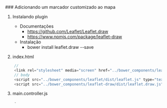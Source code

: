 ﻿﻿### Adicionando um marcador customizado ao mapa

1. Instalando plugin
    - Documentações
        - https://github.com/Leaflet/Leaflet.draw
        - https://www.npmjs.com/package/leaflet-draw
    - Instalação
        - bower install leaflet.draw --save

2. index.html
```javascript
    // 
    <link rel="stylesheet" media="screen" href="../bower_components/leaflet-draw/dist/leaflet.draw.css">
    // body
    <script src="../bower_components/leaflet/dist/leaflet.js" type="text/javascript" charset="utf-8"></script>
    <script src="../bower_components/leaflet-draw/dist/leaflet.draw.js" type="text/javascript" charset="utf-8"></script>
```
3. main.controller.js

```javascript
    - 
```
